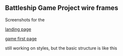 ## Battleship Game Project wire frames
Screenshots for the

[landing page](https://image.ibb.co/jeDKcF/Screenshot_2017_08_11_10_43_49.png)

[game first page](https://image.ibb.co/kUnO4v/Screenshot_2017_08_11_10_44_13.png)

still working on styles, but the basic structure is like this
